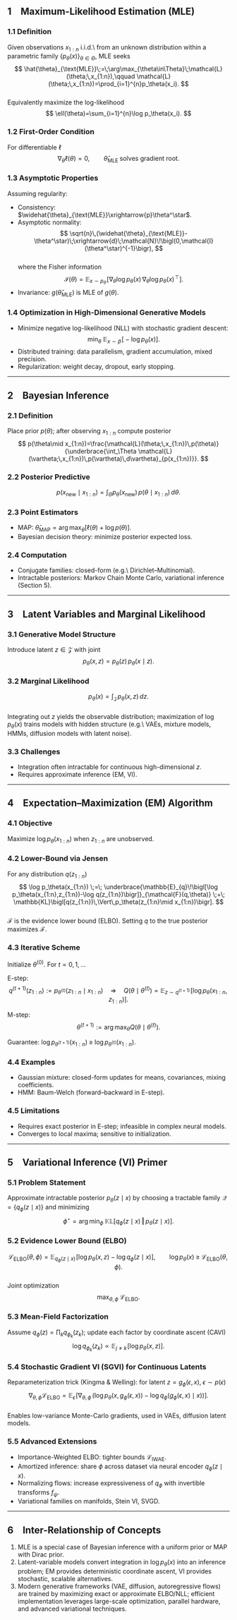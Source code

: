 ## 1 Maximum-Likelihood Estimation (MLE)  

### 1.1 Definition  
Given observations $x_{1:n}$ i.i.d.\ from an unknown distribution within a parametric family $\{p_\theta(x)\}_{\theta\in\Theta}$, MLE seeks  
$$
\hat{\theta}_{\text{MLE}}\;=\;\arg\max_{\theta\in\Theta}\;\mathcal{L}(\theta;\,x_{1:n}),\qquad
\mathcal{L}(\theta;\,x_{1:n})=\prod_{i=1}^{n}p_\theta(x_i).
$$  
Equivalently maximize the log-likelihood  
$$
\ell(\theta)=\sum_{i=1}^{n}\log p_\theta(x_i).
$$  

### 1.2 First-Order Condition  
For differentiable $\ell$  
$$
\nabla_\theta\ell(\theta)=0,\qquad\widehat{\theta}_{\text{MLE}}\;\text{solves gradient root.}
$$  

### 1.3 Asymptotic Properties  
Assuming regularity:  
* Consistency: $\widehat{\theta}_{\text{MLE}}\xrightarrow{p}\theta^\star$.  
* Asymptotic normality:  
  $$
  \sqrt{n}\,(\widehat{\theta}_{\text{MLE}}-\theta^\star)\;\xrightarrow{d}\;\mathcal{N}\!\bigl(0,\mathcal{I}(\theta^\star)^{-1}\bigr),
  $$  
  where the Fisher information  
  $$
  \mathcal{I}(\theta)=\mathbb{E}_{x\sim p_\theta}\!\bigl[\nabla_\theta\log p_\theta(x)\,\nabla_\theta\log p_\theta(x)^{\!\top}\bigr].
  $$  
* Invariance: $g(\widehat{\theta}_{\text{MLE}})$ is MLE of $g(\theta)$.  

### 1.4 Optimization in High-Dimensional Generative Models  
* Minimize negative log-likelihood (NLL) with stochastic gradient descent:  
  $$
  \min_\theta \; \mathbb{E}_{x\sim\hat{p}}\!\bigl[-\log p_\theta(x)\bigr].
  $$  
* Distributed training: data parallelism, gradient accumulation, mixed precision.  
* Regularization: weight decay, dropout, early stopping.  

---

## 2 Bayesian Inference  

### 2.1 Definition  
Place prior $p(\theta)$; after observing $x_{1:n}$ compute posterior  
$$
p(\theta\mid x_{1:n})=\frac{\mathcal{L}(\theta;\,x_{1:n})\,p(\theta)}{\underbrace{\int_\Theta \mathcal{L}(\vartheta;\,x_{1:n})\,p(\vartheta)\,d\vartheta}_{p(x_{1:n})}}.
$$  

### 2.2 Posterior Predictive  
$$
p(x_\text{new}\mid x_{1:n})=\int_\Theta p_\theta(x_\text{new})\,p(\theta\mid x_{1:n})\,d\theta.
$$  

### 2.3 Point Estimators  
* MAP: $\hat{\theta}_{\text{MAP}}=\arg\max_\theta \bigl[\ell(\theta)+\log p(\theta)\bigr]$.  
* Bayesian decision theory: minimize posterior expected loss.  

### 2.4 Computation  
* Conjugate families: closed-form (e.g.\ Dirichlet–Multinomial).  
* Intractable posteriors: Markov Chain Monte Carlo, variational inference (Section 5).  

---

## 3 Latent Variables and Marginal Likelihood  

### 3.1 Generative Model Structure  
Introduce latent $z\in\mathcal{Z}$ with joint  
$$
p_\theta(x,z)=p_\theta(z)\,p_\theta(x\mid z).
$$  

### 3.2 Marginal Likelihood  
$$
p_\theta(x)=\int_{\mathcal{Z}} p_\theta(x,z)\,dz.
$$  
Integrating out $z$ yields the observable distribution; maximization of $\log p_\theta(x)$ trains models with hidden structure (e.g.\ VAEs, mixture models, HMMs, diffusion models with latent noise).  

### 3.3 Challenges  
* Integration often intractable for continuous high-dimensional $z$.  
* Requires approximate inference (EM, VI).  

---

## 4 Expectation–Maximization (EM) Algorithm  

### 4.1 Objective  
Maximize $\log p_\theta(x_{1:n})$ when $z_{1:n}$ are unobserved.  

### 4.2 Lower-Bound via Jensen  
For any distribution $q(z_{1:n})$  
$$
\log p_\theta(x_{1:n}) \;=\; 
\underbrace{\mathbb{E}_{q}\!\bigl[\log p_\theta(x_{1:n},z_{1:n})-\log q(z_{1:n})\bigr]}_{\mathcal{F}(q,\theta)} \;+\;
\mathbb{KL}\bigl[q(z_{1:n})\,\Vert\,p_\theta(z_{1:n}\mid x_{1:n})\bigr].
$$  
$\mathcal{F}$ is the evidence lower bound (ELBO). Setting $q$ to the true posterior maximizes $\mathcal{F}$.  

### 4.3 Iterative Scheme  
Initialize $\theta^{(0)}$. For $t=0,1,\dots$  

E-step:  
$$
q^{(t+1)}(z_{1:n}) := p_{\theta^{(t)}}(z_{1:n}\mid x_{1:n})
\quad\Longrightarrow\quad
Q(\theta\mid\theta^{(t)}) = \mathbb{E}_{z\sim q^{(t+1)}}\!\bigl[\log p_\theta(x_{1:n},z_{1:n})\bigr].
$$  

M-step:  
$$
\theta^{(t+1)} := \arg\max_{\theta} Q(\theta\mid\theta^{(t)}).
$$  

Guarantee: $\log p_{\theta^{(t+1)}}(x_{1:n})\;\ge\;\log p_{\theta^{(t)}}(x_{1:n})$.  

### 4.4 Examples  
* Gaussian mixture: closed-form updates for means, covariances, mixing coefficients.  
* HMM: Baum-Welch (forward–backward in E-step).  

### 4.5 Limitations  
* Requires exact posterior in E-step; infeasible in complex neural models.  
* Converges to local maxima; sensitive to initialization.  

---

## 5 Variational Inference (VI) Primer  

### 5.1 Problem Statement  
Approximate intractable posterior $p_\theta(z\mid x)$ by choosing a tractable family $\mathcal{Q}=\{q_\phi(z\mid x)\}$ and minimizing  
$$
\phi^\star=\arg\min_\phi\;\mathbb{KL}\bigl[q_\phi(z\mid x)\,\Vert\,p_\theta(z\mid x)\bigr].
$$  

### 5.2 Evidence Lower Bound (ELBO)  
$$
\mathcal{L}_{\text{ELBO}}(\theta,\phi) = 
\mathbb{E}_{q_\phi(z\mid x)}\!\bigl[\log p_\theta(x,z)-\log q_\phi(z\mid x)\bigr],
\qquad
\log p_\theta(x) \;\ge\; \mathcal{L}_{\text{ELBO}}(\theta,\phi).
$$  
Joint optimization  
$$
\max_{\theta,\phi}\;\mathcal{L}_{\text{ELBO}}.
$$  

### 5.3 Mean-Field Factorization  
Assume $q_\phi(z) = \prod_{k} q_{\phi_k}(z_k)$; update each factor by coordinate ascent (CAVI)  
$$
\log q_{\phi_k}(z_k) \propto \mathbb{E}_{j\neq k}\!\bigl[\log p_\theta(x,z)\bigr].
$$  

### 5.4 Stochastic Gradient VI (SGVI) for Continuous Latents  
Reparameterization trick (Kingma & Welling): for latent $z = g_\phi(\epsilon,x),\; \epsilon\sim p(\epsilon)$  
$$
\nabla_{\theta,\phi}\mathcal{L}_{\text{ELBO}} =
\mathbb{E}_{\epsilon}\!\bigl[\nabla_{\theta,\phi}\,
\bigl(\log p_\theta(x,g_\phi(\epsilon,x))-\log q_\phi(g_\phi(\epsilon,x)\mid x)\bigr)\bigr].
$$  
Enables low-variance Monte-Carlo gradients, used in VAEs, diffusion latent models.  

### 5.5 Advanced Extensions  
* Importance-Weighted ELBO: tighter bounds $\mathcal{L}_{\text{IWAE}}$.  
* Amortized inference: share $\phi$ across dataset via neural encoder $q_\phi(z\mid x)$.  
* Normalizing flows: increase expressiveness of $q_\phi$ with invertible transforms $f_\psi$.  
* Variational families on manifolds, Stein VI, SVGD.  

---

## 6 Inter-Relationship of Concepts  

1. MLE is a special case of Bayesian inference with a uniform prior or MAP with Dirac prior.  
2. Latent-variable models convert integration in $\log p_\theta(x)$ into an inference problem; EM provides deterministic coordinate ascent, VI provides stochastic, scalable alternatives.  
3. Modern generative frameworks (VAE, diffusion, autoregressive flows) are trained by maximizing exact or approximate ELBO/NLL; efficient implementation leverages large-scale optimization, parallel hardware, and advanced variational techniques.